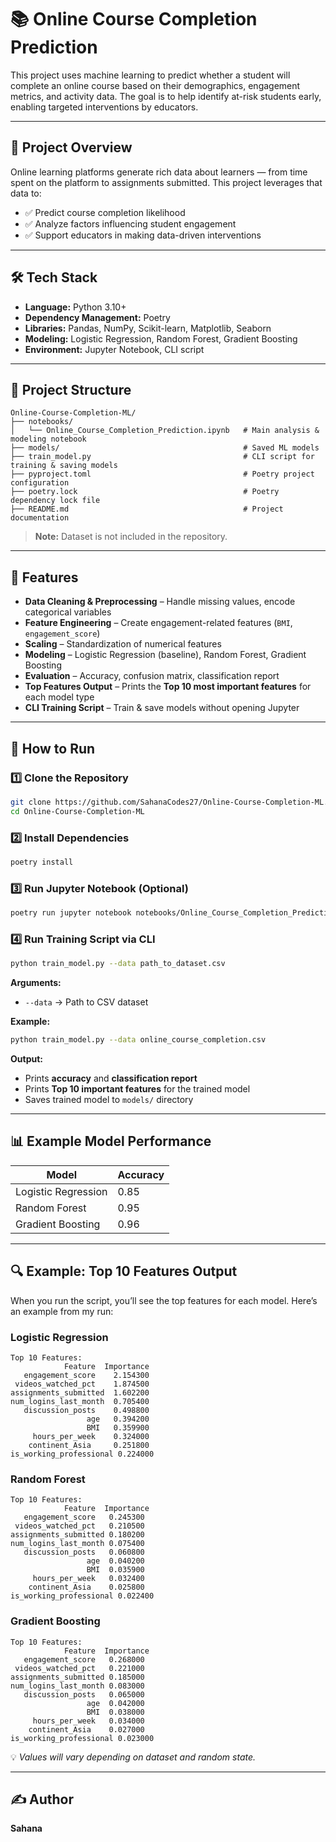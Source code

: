 # 📚 Online Course Completion Prediction

This project uses machine learning to predict whether a student will complete an online course based on their demographics, engagement metrics, and activity data.
The goal is to help identify at-risk students early, enabling targeted interventions by educators.

---
 
## 📌 Project Overview 

Online learning platforms generate rich data about learners — from time spent on the platform to assignments submitted.
This project leverages that data to:

* ✅ Predict course completion likelihood
* ✅ Analyze factors influencing student engagement
* ✅ Support educators in making data-driven interventions

---

## 🛠 Tech Stack

* **Language:** Python 3.10+
* **Dependency Management:** Poetry
* **Libraries:** Pandas, NumPy, Scikit-learn, Matplotlib, Seaborn
* **Modeling:** Logistic Regression, Random Forest, Gradient Boosting
* **Environment:** Jupyter Notebook, CLI script

---

## 📂 Project Structure

```
Online-Course-Completion-ML/
├── notebooks/
│   └── Online_Course_Completion_Prediction.ipynb   # Main analysis & modeling notebook
├── models/                                         # Saved ML models
├── train_model.py                                  # CLI script for training & saving models
├── pyproject.toml                                  # Poetry project configuration
├── poetry.lock                                     # Poetry dependency lock file
├── README.md                                       # Project documentation
```

> **Note:** Dataset is not included in the repository.

---

## 🚀 Features

* **Data Cleaning & Preprocessing** – Handle missing values, encode categorical variables
* **Feature Engineering** – Create engagement-related features (`BMI`, `engagement_score`)
* **Scaling** – Standardization of numerical features
* **Modeling** – Logistic Regression (baseline), Random Forest, Gradient Boosting
* **Evaluation** – Accuracy, confusion matrix, classification report
* **Top Features Output** – Prints the **Top 10 most important features** for each model type
* **CLI Training Script** – Train & save models without opening Jupyter

---

## 📜 How to Run

### 1️⃣ Clone the Repository

```bash
git clone https://github.com/SahanaCodes27/Online-Course-Completion-ML.git
cd Online-Course-Completion-ML
```

### 2️⃣ Install Dependencies

```bash
poetry install
```

### 3️⃣ Run Jupyter Notebook (Optional)

```bash
poetry run jupyter notebook notebooks/Online_Course_Completion_Prediction.ipynb
```

### 4️⃣ Run Training Script via CLI

```bash
python train_model.py --data path_to_dataset.csv
```

**Arguments:**

* `--data` → Path to CSV dataset

**Example:**

```bash
python train_model.py --data online_course_completion.csv
```

**Output:**

* Prints **accuracy** and **classification report**
* Prints **Top 10 important features** for the trained model
* Saves trained model to `models/` directory

---

## 📊 Example Model Performance

| Model               | Accuracy |
| ------------------- | -------- |
| Logistic Regression | 0.85     |
| Random Forest       | 0.95     |
| Gradient Boosting   | 0.96     |

---

## 🔍 Example: Top 10 Features Output

When you run the script, you’ll see the top features for each model.
Here’s an example from my run:

### **Logistic Regression**

```
Top 10 Features:
            Feature  Importance
   engagement_score    2.154300
 videos_watched_pct    1.874500
assignments_submitted  1.602200
num_logins_last_month  0.705400
   discussion_posts    0.498800
                 age   0.394200
                 BMI   0.359900
     hours_per_week    0.324000
    continent_Asia     0.251800
is_working_professional 0.224000
```

### **Random Forest**

```
Top 10 Features:
            Feature  Importance
   engagement_score   0.245300
 videos_watched_pct   0.210500
assignments_submitted 0.180200
num_logins_last_month 0.075400
   discussion_posts   0.060800
                 age  0.040200
                 BMI  0.035900
     hours_per_week   0.032400
    continent_Asia    0.025800
is_working_professional 0.022400
```

### **Gradient Boosting**

```
Top 10 Features:
            Feature  Importance
   engagement_score   0.268000
 videos_watched_pct   0.221000
assignments_submitted 0.185000
num_logins_last_month 0.083000
   discussion_posts   0.065000
                 age  0.042000
                 BMI  0.038000
     hours_per_week   0.034000
    continent_Asia    0.027000
is_working_professional 0.023000
```

💡 *Values will vary depending on dataset and random state.*

---

## ✍️ Author

**Sahana**
